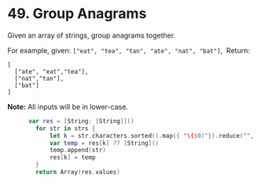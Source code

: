 # 49. Group Anagrams

Given an array of strings, group anagrams together.

For example, given: `["eat", "tea", "tan", "ate", "nat", "bat"]`, 
Return:

```
[
  ["ate", "eat","tea"],
  ["nat","tan"],
  ["bat"]
]
```

**Note:** All inputs will be in lower-case.



```swift
      var res = [String: [String]]()
        for str in strs {
            let k = str.characters.sorted().map({ "\($0)"}).reduce("", +)
            var temp = res[k] ?? [String]()
            temp.append(str)
            res[k] = temp
        }
        return Array(res.values)
```



